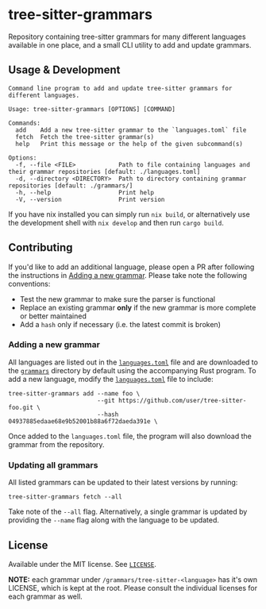# tree-sitter-grammars

Repository containing tree-sitter grammars for many different languages available in one place, and a small CLI utility to add and update grammars.

## Usage & Development

```console
Command line program to add and update tree-sitter grammars for different languages.

Usage: tree-sitter-grammars [OPTIONS] [COMMAND]

Commands:
  add    Add a new tree-sitter grammar to the `languages.toml` file
  fetch  Fetch the tree-sitter grammar(s)
  help   Print this message or the help of the given subcommand(s)

Options:
  -f, --file <FILE>            Path to file containing languages and their grammar repositories [default: ./languages.toml]
  -d, --directory <DIRECTORY>  Path to directory containing grammar repositories [default: ./grammars/]
  -h, --help                   Print help
  -V, --version                Print version
```

If you have nix installed you can simply run `nix build`, or alternatively use the development shell with `nix develop` and then run `cargo build`.

## Contributing

If you'd like to add an additional language, please open a PR after following the instructions in [Adding a new grammar](#adding-a-new-grammar). Please take note the following conventions:

- Test the new grammar to make sure the parser is functional
- Replace an existing grammar **only** if the new grammar is more complete or better maintained
- Add a `hash` only if necessary (i.e. the latest commit is broken)

### Adding a new grammar

All languages are listed out in the [`languages.toml`](./languages.toml) file and are downloaded to the [`grammars`](./grammars) directory by default using the accompanying Rust program. To add a new language, modify the [`languages.toml`](./languages.toml) file to include:

```console
tree-sitter-grammars add --name foo \
                         --git https://github.com/user/tree-sitter-foo.git \
                         --hash 04937885edaae68e9b52001b88a6f72daeda391e \
```

Once added to the `languages.toml` file, the program will also download the grammar from the repository.

### Updating all grammars

All listed grammars can be updated to their latest versions by running:

```console
tree-sitter-grammars fetch --all
```

Take note of the `--all` flag. Alternatively, a single grammar is updated by providing the `--name` flag along with the language to be updated.

## License

Available under the MIT license. See [`LICENSE`](./LICENSE).

**NOTE:** each grammar under `/grammars/tree-sitter-<language>` has it's own LICENSE, which is kept at the root. Please consult the individual licenses for each grammar as well.
